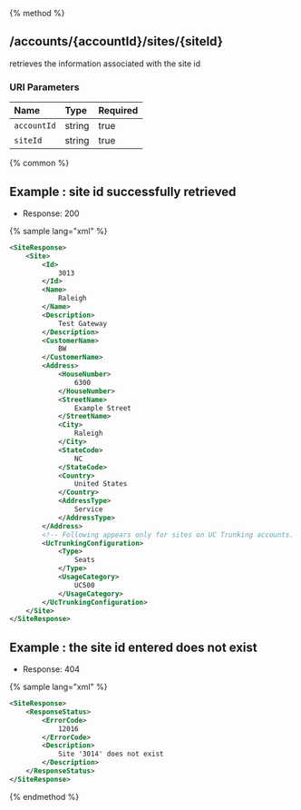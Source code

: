 {% method %}
## /accounts/{accountId}/sites/{siteId}

retrieves the information associated with the site id


### URI Parameters
| Name | Type | Required |
|:-----|:-----|:---------|
| `accountId` | string | true |
| `siteId` | string | true |






{% common %}


## Example : site id successfully retrieved

* Response: 200

{% sample lang="xml" %}

```xml
<SiteResponse>
    <Site>
        <Id>
            3013
        </Id>
        <Name>
            Raleigh
        </Name>
        <Description>
            Test Gateway
        </Description>
        <CustomerName>
            BW
        </CustomerName>
        <Address>
            <HouseNumber>
                6300
            </HouseNumber>
            <StreetName>
                Example Street
            </StreetName>
            <City>
                Raleigh
            </City>
            <StateCode>
                NC
            </StateCode>
            <Country>
                United States
            </Country>
            <AddressType>
                Service
            </AddressType>
        </Address>
        <!-- Following appears only for sites on UC Trunking accounts. -->
        <UcTrunkingConfiguration>
            <Type>
                Seats
            </Type>
            <UsageCategory>
                UC500
            </UsageCategory>
        </UcTrunkingConfiguration>
    </Site>
</SiteResponse>
```

## Example : the site id entered does not exist

* Response: 404

{% sample lang="xml" %}

```xml
<SiteResponse>
    <ResponseStatus>
        <ErrorCode>
            12016
        </ErrorCode>
        <Description>
            Site '3014' does not exist
        </Description>
    </ResponseStatus>
</SiteResponse>
```


{% endmethod %}
